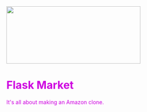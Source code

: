 <body text="center">
  <img class="mb-4" src="https://www.google.com/logos/doodles/2021/spring-2021-australia-6753651837109249-law.gif" height="150px" width="350px"/>

  <h1>Flask Market</h1>
  It's all about making an Amazon clone.
</body>

